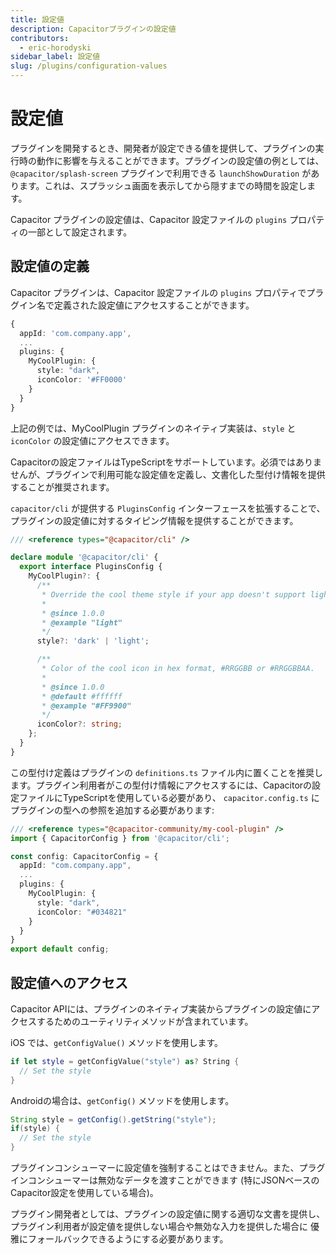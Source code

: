 ```yaml
---
title: 設定値
description: Capacitorプラグインの設定値
contributors:
  - eric-horodyski
sidebar_label: 設定値
slug: /plugins/configuration-values
---
```


# 設定値

プラグインを開発するとき、開発者が設定できる値を提供して、プラグインの実行時の動作に影響を与えることができます。プラグインの設定値の例としては、 `@capacitor/splash-screen` プラグインで利用できる `launchShowDuration` があります。これは、スプラッシュ画面を表示してから隠すまでの時間を設定します。

Capacitor プラグインの設定値は、Capacitor 設定ファイルの `plugins` プロパティの一部として設定されます。

## 設定値の定義

Capacitor プラグインは、Capacitor 設定ファイルの `plugins` プロパティでプラグイン名で定義された設定値にアクセスすることができます。

```typescript
{
  appId: 'com.company.app',
  ...
  plugins: {
    MyCoolPlugin: {
      style: "dark",
      iconColor: '#FF0000'
    }
  }
}
```

上記の例では、MyCoolPlugin プラグインのネイティブ実装は、`style` と `iconColor` の設定値にアクセスできます。

Capacitorの設定ファイルはTypeScriptをサポートしています。必須ではありませんが、プラグインで利用可能な設定値を定義し、文書化した型付け情報を提供することが推奨されます。

`capacitor/cli` が提供する `PluginsConfig` インターフェースを拡張することで、プラグインの設定値に対するタイピング情報を提供することができます。

```typescript
/// <reference types="@capacitor/cli" />

declare module '@capacitor/cli' {
  export interface PluginsConfig {
    MyCoolPlugin?: {
      /**
       * Override the cool theme style if your app doesn't support light/dark theme changes.
       *
       * @since 1.0.0
       * @example "light"
       */
      style?: 'dark' | 'light';

      /**
       * Color of the cool icon in hex format, #RRGGBB or #RRGGBBAA.
       *
       * @since 1.0.0
       * @default #ffffff
       * @example "#FF9900"
       */
      iconColor?: string;
    };
  }
}
```

この型付け定義はプラグインの `definitions.ts` ファイル内に置くことを推奨します。プラグイン利用者がこの型付け情報にアクセスするには、Capacitorの設定ファイルにTypeScriptを使用している必要があり、 `capacitor.config.ts` にプラグインの型への参照を追加する必要があります:

```typescript
/// <reference types="@capacitor-community/my-cool-plugin" />
import { CapacitorConfig } from '@capacitor/cli';

const config: CapacitorConfig = {
  appId: "com.company.app",
  ...
  plugins: {
    MyCoolPlugin: {
      style: "dark",
      iconColor: "#034821"
    }
  }
}
export default config;
```

## 設定値へのアクセス

Capacitor APIには、プラグインのネイティブ実装からプラグインの設定値にアクセスするためのユーティリティメソッドが含まれています。

iOS では、`getConfigValue()` メソッドを使用します。

```swift
if let style = getConfigValue("style") as? String {
  // Set the style
}
```

Androidの場合は、`getConfig()` メソッドを使用します。

```Java
String style = getConfig().getString("style");
if(style) {
  // Set the style
}
```

プラグインコンシューマーに設定値を強制することはできません。また、プラグインコンシューマーは無効なデータを渡すことができます (特にJSONベースのCapacitor設定を使用している場合)。

プラグイン開発者としては、プラグインの設定値に関する適切な文書を提供し、 プラグイン利用者が設定値を提供しない場合や無効な入力を提供した場合に 優雅にフォールバックできるようにする必要があります。
